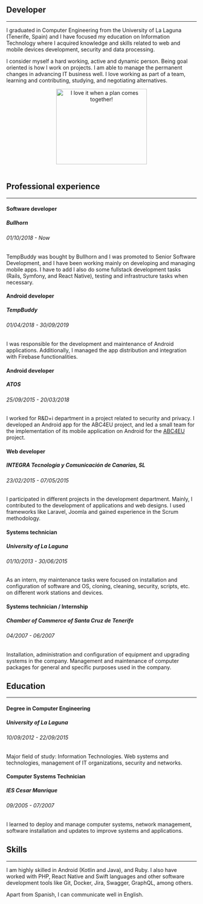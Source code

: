 ## Developer

---

I graduated in Computer Engineering from the University of La Laguna (Tenerife, Spain) and I have focused my education on Information Technology where I acquired knowledge and skills related to web and mobile devices development, security and data processing.

I consider myself a hard working, active and dynamic person. Being goal oriented is how I work on projects. I am able to manage the permanent changes in advancing IT business well. I love working as part of a team, learning and contributing, studying, and negotiating alternatives.

<center>
<img alt="I love it when a plan comes together!" src="https://media.giphy.com/media/l3vR6aasfs0Ae3qdG/giphy.gif" width="240" height="200"/>
</center>
<br/>

## Professional experience

---

#### Software developer

##### Bullhorn

###### 01/10/2018 - Now

TempBuddy was bought by Bullhorn and I was promoted to Senior Software Development, and I have been working mainly on developing and managing mobile apps. I have to add I also do some fullstack development tasks (Rails, Symfony, and React Native), testing and infrastructure tasks when necessary.

#### Android developer

##### TempBuddy

###### 01/04/2018 - 30/09/2019

I was responsible for the development and maintenance of Android applications. Additionally, I managed the app distribution and integration with Firebase functionalities.

#### Android developer

##### ATOS

###### 25/09/2015 - 20/03/2018

I worked for R&D+i department in a project related to security and privacy. I developed an Android app for the ABC4EU project, and led a small team for the implementation of its mobile application on Android for the [ABC4EU](http://abc4eu.com/) project.

#### Web developer

##### INTEGRA Tecnología y Comunicación de Canarias, SL

###### 23/02/2015 - 07/05/2015

I participated in different projects in the development department. Mainly, I contributed to the development of applications and web designs. I used frameworks like Laravel, Joomla and gained experience in the Scrum methodology.

#### Systems technician

##### University of La Laguna

###### 01/10/2013 - 30/06/2015

As an intern, my maintenance tasks were focused on installation and configuration of software and OS, cloning, cleaning, security, scripts, etc. on different work stations and devices.

#### Systems technician / Internship

##### Chamber of Commerce of Santa Cruz de Tenerife

###### 04/2007 - 06/2007

Installation, administration and configuration of equipment and upgrading systems in the company. Management and maintenance of computer packages for general and specific purposes used in the company.

## Education

---

#### Degree in Computer Engineering

##### University of La Laguna

###### 10/09/2012 - 22/09/2015

Major field of study: Information Technologies. Web systems and technologies, management of IT organizations, security and networks.

#### Computer Systems Technician

##### IES Cesar Manrique

###### 09/2005 - 07/2007

I learned to deploy and manage computer systems, network management, software installation and updates to improve systems and applications.

## Skills

---

I am highly skilled in Android (Kotlin and Java), and Ruby. I also have worked with PHP, React Native and Swift languages and other software development tools like Git, Docker, Jira, Swagger, GraphQL, among others.

Apart from Spanish, I can communicate well in English.
